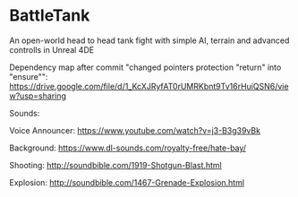 # BattleTank
An open-world head to head tank fight with simple AI, terrain and advanced controlls in Unreal 4DE

Dependency map after commit "changed pointers protection "return" into "ensure"":
https://drive.google.com/file/d/1_KcXJRyfAT0rUMRKbnt9Tv16rHuiQSN6/view?usp=sharing

Sounds:

Voice Announcer: https://www.youtube.com/watch?v=j3-B3g39vBk

Background: https://www.dl-sounds.com/royalty-free/hate-bay/

Shooting: http://soundbible.com/1919-Shotgun-Blast.html

Explosion: http://soundbible.com/1467-Grenade-Explosion.html
